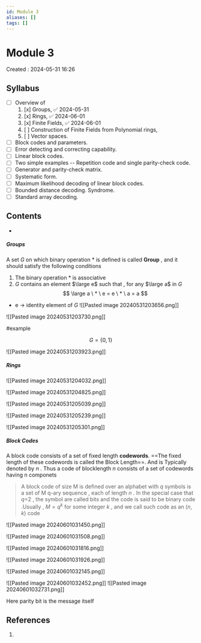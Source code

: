 ```yaml
---
id: Module 3
aliases: []
tags: []
---
```


# Module 3

Created : 2024-05-31 16:26

## Syllabus

- [ ] Overview of
  1. [x] Groups, ✅ 2024-05-31
  2. [x] Rings, ✅ 2024-06-01
  3. [x] Finite Fields, ✅ 2024-06-01
  4. [ ] Construction of Finite Fields from Polynomial rings,
  5. [ ] Vector spaces.
- [ ] Block codes and parameters.
- [ ] Error detecting and correcting capability.
- [ ] Linear block codes.
- [ ] Two simple examples -- Repetition code and single parity-check code.
- [ ] Generator and parity-check matrix.
- [ ] Systematic form.
- [ ] Maximum likelihood decoding of linear block codes.
- [ ] Bounded distance decoding. Syndrome.
- [ ] Standard array decoding.

## Contents

-

##### Groups

A set _G_ on which binary operation $*$ is defined is called **Group** , and it should satisfy the following conditions

1. The binary operation $*$ is associative
2. $G$ contains an element $\large e$ such that , for any $\large a$ in $G$
   $$
   \large a \ * \ e = e \ * \ a = a
   $$

- e -> identity element of $G$
  ![[Pasted image 20240531203656.png]]

![[Pasted image 20240531203730.png]]

#example

$$
G = \{0,1\}
$$

![[Pasted image 20240531203923.png]]

##### Rings

![[Pasted image 20240531204032.png]]

![[Pasted image 20240531204825.png]]

![[Pasted image 20240531205039.png]]

![[Pasted image 20240531205239.png]]

![[Pasted image 20240531205301.png]]

##### Block Codes

A block code consists of a set of fixed length **codewords**. ==The fixed length of these codewords is called the Block Length==. And is Typically denoted by $n$ . Thus a code of blocklength $n$ consists of a set of codewords having n componets

> A block code of size M is defined over an alphabet with $q$ symbols is a set of M q-ary sequence , each of length $n$ . In the special case that $q$=2 , the symbol are called bits and the code is said to be binary code .Usually , $M=q^k$ for some integer $k$ , and we call such code as an $(n,k)$ code


![[Pasted image 20240601031450.png]]


![[Pasted image 20240601031508.png]]

![[Pasted image 20240601031816.png]]

![[Pasted image 20240601031926.png]]


![[Pasted image 20240601032145.png]]



![[Pasted image 20240601032452.png]]
![[Pasted image 20240601032731.png]]

Here parity bit is the message itself

## References

1.
